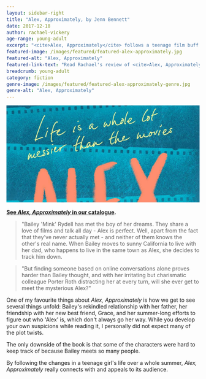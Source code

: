 ```yaml
---
layout: sidebar-right
title: "Alex, Approximately, by Jenn Bennett"
date: 2017-12-18
author: rachael-vickery
age-range: young-adult
excerpt: "<cite>Alex, Approximately</cite> follows a teenage film buff as she rekindles her relationship with her father, forms new friendships and tries to track down a mysterious internet friend over one epic summer."
featured-image: /images/featured/featured-alex-approximately.jpg
featured-alt: "Alex, Approximately"
featured-link-text: "Read Rachael's review of <cite>Alex, Approximately</cite>, by Jenn Bennett."
breadcrumb: young-adult
category: fiction
genre-image: /images/featured/featured-alex-approximately-genre.jpg
genre-alt: "Alex, Approximately"
---
```


![Alex, Approximately](/images/featured/featured-alex-approximately.jpg)

**[See <cite>Alex, Approximately</cite> in our catalogue](https://suffolk.spydus.co.uk/cgi-bin/spydus.exe/ENQ/OPAC/BIBENQ?BRN=2173654).**

> "Bailey 'Mink' Rydell has met the boy of her dreams. They share a love of films and talk all day - Alex is perfect. Well, apart from the fact that they've never actually met - and neither of them knows the other's real name. When Bailey moves to sunny California to live with her dad, who happens to live in the same town as Alex, she decides to track him down.

> "But finding someone based on online conversations alone proves harder than Bailey thought, and with her irritating but charismatic colleague Porter Roth distracting her at every turn, will she ever get to meet the mysterious Alex?"

One of my favourite things about <cite>Alex, Approximately</cite> is how we get to see several things unfold: Bailey's rekindled relationship with her father, her friendship with her new best friend, Grace, and her summer-long efforts to figure out who 'Alex' is, which don't always go her way. While you develop your own suspicions while reading it, I personally did not expect many of the plot twists.

The only downside of the book is that some of the characters were hard to keep track of because Bailey meets so many people.

By following the changes in a teenage girl's life over a whole summer, <cite>Alex, Approximately</cite> really connects with and appeals to its audience.
